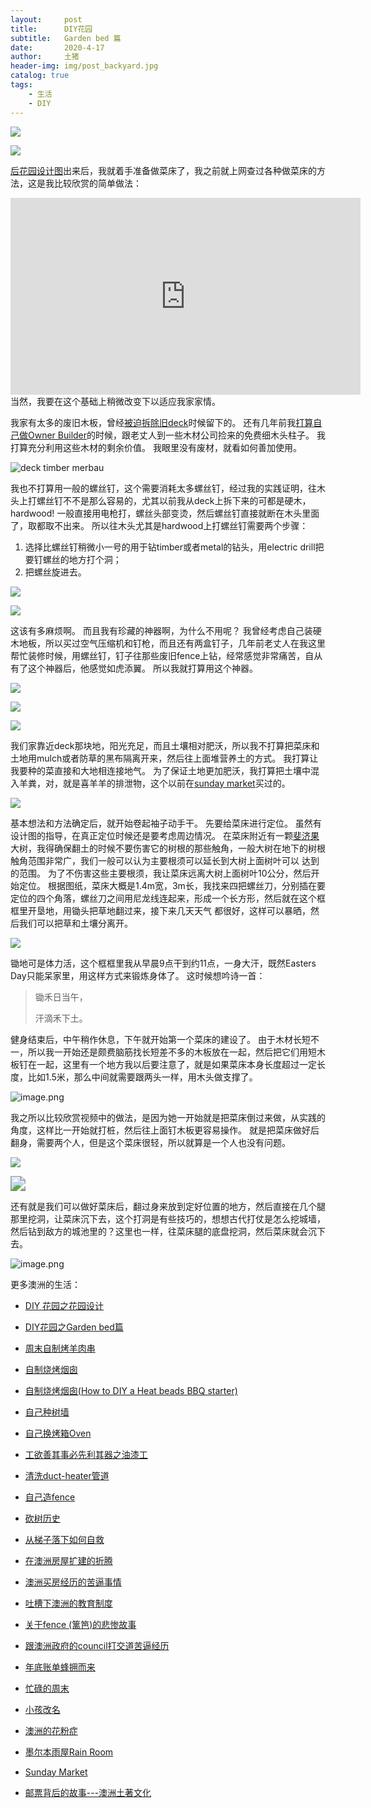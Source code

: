 ```yaml
---
layout:     post
title:      DIY花园
subtitle:   Garden bed 篇
date:       2020-4-17
author:     土猪
header-img: img/post_backyard.jpg
catalog: true
tags:
    - 生活
    - DIY
---
```




<a target="_blank"  href="https://www.amazon.com/gp/product/B01CQ7A0DQ/ref=as_li_tl?ie=UTF8&camp=1789&creative=9325&creativeASIN=B01CQ7A0DQ&linkCode=as2&tag=holroyd198-20&linkId=9dd131e9b1c44c6a84b9ac7e833a9a61"><img border="0" src="//ws-na.amazon-adsystem.com/widgets/q?_encoding=UTF8&MarketPlace=US&ASIN=B01CQ7A0DQ&ServiceVersion=20070822&ID=AsinImage&WS=1&Format=_SL250_&tag=holroyd198-20" ></a><img src="//ir-na.amazon-adsystem.com/e/ir?t=holroyd198-20&l=am2&o=1&a=B01CQ7A0DQ" width="1" height="1" border="0" alt="" style="border:none !important; margin:0px !important;" />

<a target="_blank"  href="https://www.amazon.com/gp/product/B07QPS9RCK/ref=as_li_tl?ie=UTF8&camp=1789&creative=9325&creativeASIN=B07QPS9RCK&linkCode=as2&tag=holroyd198-20&linkId=70e5d42555013eaea44cc2982f4915e0"><img border="0" src="//ws-na.amazon-adsystem.com/widgets/q?_encoding=UTF8&MarketPlace=US&ASIN=B07QPS9RCK&ServiceVersion=20070822&ID=AsinImage&WS=1&Format=_SL250_&tag=holroyd198-20" ></a><img src="//ir-na.amazon-adsystem.com/e/ir?t=holroyd198-20&l=am2&o=1&a=B07QPS9RCK" width="1" height="1" border="0" alt="" style="border:none !important; margin:0px !important;" />







[后花园设计图](http://livinginau.life/2020/03/30/diy-garden-design/)出来后，我就着手准备做菜床了，我之前就上网查过各种做菜床的方法，这是我比较欣赏的简单做法：

<iframe width="560" height="315" src="https://www.youtube.com/embed/yf1S_7zL6jc" frameborder="0" allow="accelerometer; autoplay; encrypted-media; gyroscope; picture-in-picture" allowfullscreen></iframe>
当然，我要在这个基础上稍微改变下以适应我家家情。

我家有太多的废旧木板，曾经[被迫拆除旧deck](http://livinginau.life/2019/11/29/%E8%B7%9F%E6%BE%B3%E6%B4%B2%E6%94%BF%E5%BA%9C%E7%9A%84council%E6%89%93%E4%BA%A4%E9%81%93%E8%8B%A6%E9%80%BC%E7%BB%8F%E5%8E%86/)时候留下的。 还有几年前我[打算自己做Owner Builder](http://livinginau.life/2020/03/26/%E5%9C%A8%E6%BE%B3%E6%B4%B2%E6%88%BF%E5%B1%8B%E6%89%A9%E5%BB%BA%E7%9A%84%E6%8A%98%E8%85%BE/)的时候，跟老丈人到一些木材公司捡来的免费细木头柱子。 我打算充分利用这些木材的剩余价值。 我眼里没有废材，就看如何善加使用。



![deck timber merbau](https://www.mikatimber.com.au/wp-content/uploads/2018/04/merbau-decking.jpg)



我也不打算用一般的螺丝钉，这个需要消耗太多螺丝钉，经过我的实践证明，往木头上打螺丝钉不不是那么容易的，尤其以前我从deck上拆下来的可都是硬木，hardwood! 一般直接用电枪打，螺丝头部变烫，然后螺丝钉直接就断在木头里面了，取都取不出来。 所以往木头尤其是hardwood上打螺丝钉需要两个步骤：

1. 选择比螺丝钉稍微小一号的用于钻timber或者metal的钻头，用electric drill把要钉螺丝的地方打个洞；
2. 把螺丝旋进去。



<a target="_blank"  href="https://www.amazon.com/gp/product/B006V6YAPI/ref=as_li_tl?ie=UTF8&camp=1789&creative=9325&creativeASIN=B006V6YAPI&linkCode=as2&tag=holroyd198-20&linkId=ee9f1d0685b5d878df13e26db7094ca3"><img border="0" src="//ws-na.amazon-adsystem.com/widgets/q?_encoding=UTF8&MarketPlace=US&ASIN=B006V6YAPI&ServiceVersion=20070822&ID=AsinImage&WS=1&Format=_SL250_&tag=holroyd198-20" ></a><img src="//ir-na.amazon-adsystem.com/e/ir?t=holroyd198-20&l=am2&o=1&a=B006V6YAPI" width="1" height="1" border="0" alt="" style="border:none !important; margin:0px !important;" />



<a target="_blank"  href="https://www.amazon.com/gp/product/B07D36QNQ5/ref=as_li_tl?ie=UTF8&camp=1789&creative=9325&creativeASIN=B07D36QNQ5&linkCode=as2&tag=holroyd198-20&linkId=e55e498975230144f1cac6a548abe291"><img border="0" src="//ws-na.amazon-adsystem.com/widgets/q?_encoding=UTF8&MarketPlace=US&ASIN=B07D36QNQ5&ServiceVersion=20070822&ID=AsinImage&WS=1&Format=_SL250_&tag=holroyd198-20" ></a><img src="//ir-na.amazon-adsystem.com/e/ir?t=holroyd198-20&l=am2&o=1&a=B07D36QNQ5" width="1" height="1" border="0" alt="" style="border:none !important; margin:0px !important;" />





这该有多麻烦啊。 而且我有珍藏的神器啊，为什么不用呢？ 我曾经考虑自己装硬木地板，所以买过空气压缩机和钉枪，而且还有两盒钉子，几年前老丈人在我这里帮忙装修时候，用螺丝钉，钉子往那些废旧fence上钻，经常感觉非常痛苦，自从有了这个神器后，他感觉如虎添翼。 所以我就打算用这个神器。



<a target="_blank"  href="https://www.amazon.com/gp/product/B07KHHDJGD/ref=as_li_tl?ie=UTF8&camp=1789&creative=9325&creativeASIN=B07KHHDJGD&linkCode=as2&tag=holroyd198-20&linkId=b41d9e41ebb8b5b74fd0eeadb0d64dde"><img border="0" src="//ws-na.amazon-adsystem.com/widgets/q?_encoding=UTF8&MarketPlace=US&ASIN=B07KHHDJGD&ServiceVersion=20070822&ID=AsinImage&WS=1&Format=_SL250_&tag=holroyd198-20" ></a><img src="//ir-na.amazon-adsystem.com/e/ir?t=holroyd198-20&l=am2&o=1&a=B07KHHDJGD" width="1" height="1" border="0" alt="" style="border:none !important; margin:0px !important;" />



<a target="_blank"  href="https://www.amazon.com/gp/product/B0032JTDPO/ref=as_li_tl?ie=UTF8&camp=1789&creative=9325&creativeASIN=B0032JTDPO&linkCode=as2&tag=holroyd198-20&linkId=0ea203ea0499ee71da02f990b1d43e44"><img border="0" src="//ws-na.amazon-adsystem.com/widgets/q?_encoding=UTF8&MarketPlace=US&ASIN=B0032JTDPO&ServiceVersion=20070822&ID=AsinImage&WS=1&Format=_SL250_&tag=holroyd198-20" ></a><img src="//ir-na.amazon-adsystem.com/e/ir?t=holroyd198-20&l=am2&o=1&a=B0032JTDPO" width="1" height="1" border="0" alt="" style="border:none !important; margin:0px !important;" />

<a target="_blank"  href="https://www.amazon.com/gp/product/B000B9RUMG/ref=as_li_tl?ie=UTF8&camp=1789&creative=9325&creativeASIN=B000B9RUMG&linkCode=as2&tag=holroyd198-20&linkId=bd45954f1137f0a00f349dd99a4fc91c"><img border="0" src="//ws-na.amazon-adsystem.com/widgets/q?_encoding=UTF8&MarketPlace=US&ASIN=B000B9RUMG&ServiceVersion=20070822&ID=AsinImage&WS=1&Format=_SL250_&tag=holroyd198-20" ></a><img src="//ir-na.amazon-adsystem.com/e/ir?t=holroyd198-20&l=am2&o=1&a=B000B9RUMG" width="1" height="1" border="0" alt="" style="border:none !important; margin:0px !important;" />





我们家靠近deck那块地，阳光充足，而且土壤相对肥沃，所以我不打算把菜床和土地用mulch或者防草的黑布隔离开来，然后往上面堆营养土的方式。 我打算让我要种的菜直接和大地相连接地气。 为了保证土地更加肥沃，我打算把土壤中混入羊粪，对，就是喜羊羊的排泄物，这个以前在[sunday market](http://livinginau.life/2020/01/12/Sunday-Market/)买过的。



![](https://i.ytimg.com/vi/RMcwwYMODlo/maxresdefault.jpg)





基本想法和方法确定后，就开始卷起袖子动手干。 先要给菜床进行定位。 虽然有设计图的指导，在真正定位时候还是要考虑周边情况。 在菜床附近有一颗[斐济果](https://www.kannz.com/feijoa/)大树，我得确保翻土的时候不要伤害它的树根的那些触角，一般大树在地下的树根触角范围非常广，我们一般可以认为主要根须可以延长到大树上面树叶可以 达到的范围。 为了不伤害这些主要根须，我让菜床远离大树上面树叶10公分，然后开始定位。 根据图纸，菜床大概是1.4m宽，3m长，我找来四把螺丝刀，分别插在要定位的四个角落，螺丝刀之间用尼龙线连起来，形成一个长方形，然后就在这个框框里开垦地，用锄头把草地翻过来，接下来几天天气 都很好，这样可以暴晒，然后我们可以把草和土壤分离开。



![](https://encrypted-tbn0.gstatic.com/images?q=tbn%3AANd9GcRQhaQrNkNMWWgAkmUxJjFzFg6qKSldscTPfWia2C9iy3LCDty5&usqp=CAU)



锄地可是体力活，这个框框里我从早晨9点干到约11点，一身大汗，既然Easters Day只能呆家里，用这样方式来锻炼身体了。 这时候想吟诗一首：



> 锄禾日当午，
>
> 汗滴禾下土。



健身结束后，中午稍作休息，下午就开始第一个菜床的建设了。 由于木材长短不一，所以我一开始还是颇费脑筋找长短差不多的木板放在一起，然后把它们用短木板钉在一起，这里有一个地方我以后要注意了，就是如果菜床本身长度超过一定长度，比如1.5米，那么中间就需要跟两头一样，用木头做支撑了。



![image.png](https://cdn.steemitimages.com/DQmWpQSGoY87QARHf1QK72rPXpqJHHSAE4uA6x7Pe5PiPbD/image.png)





我之所以比较欣赏视频中的做法，是因为她一开始就是把菜床倒过来做，从实践的角度，这样比一开始就打桩，然后往上面钉木板更容易操作。 就是把菜床做好后翻身，需要两个人，但是这个菜床很轻，所以就算是一个人也没有问题。 



![](https://files.readme.io/pOAUDhT7RWqbHlWWPfIp_IMG_20141203_160452.jpg)



<img src="https://lh3.googleusercontent.com/proxy/H_SFjo4uyCdEb5G3AfNqXPsBUn8DZv5vNcqUCGaQCjd_4NRcOvCHLw1_ov6IMa0MmQCVSM0VsoPtc5qt2N53IPGd8rtVrE9V5uNpW_6f" style="zoom:150%;" />



还有就是我们可以做好菜床后，翻过身来放到定好位置的地方，然后直接在几个腿那里挖洞，让菜床沉下去，这个打洞是有些技巧的，想想古代打仗是怎么挖城墙，然后钻到敌方的城池里的？这里也一样，往菜床腿的底盘挖洞，然后菜床就会沉下去。



![image.png](https://cdn.steemitimages.com/DQmc78ynzeYG2phTGKbZTHP1ZYDfwnbvB4HB593d5sX1eiQ/image.png)

















更多澳洲的生活：

- [DIY 花园之花园设计](http://livinginau.life/2020/03/30/diy-garden-design/)

- [DIY花园之Garden bed篇](http://livinginau.life/2020/04/17/diy-garden-bed/)

- [周末自制烤羊肉串](http://livinginau.life/2014/03/03/%E5%91%A8%E6%9C%AB%E8%87%AA%E5%88%B6%E7%83%A4%E7%BE%8A%E8%82%89%E4%B8%B2/)

- [自制烧烤烟囱](http://livinginau.life/2014/02/20/%E8%87%AA%E5%88%B6%E7%83%A7%E7%83%A4%E7%83%9F%E5%9B%B1/)

- [自制烧烤烟囱(How to DIY a Heat beads BBQ starter)](https://steemit.com/life/@chenlocus/how-to-diy-a-heat-beads-bbq-starter)

- [自己种树墙](http://livinginau.life/2020/03/10/%E8%87%AA%E5%B7%B1%E7%A7%8D%E6%A0%91%E5%A2%99/)

- [自己换烤箱Oven](http://livinginau.life/2020/02/12/%E8%87%AA%E5%B7%B1%E6%8D%A2oven/)

- [工欲善其事必先利其器之油漆工](http://livinginau.life/2020/04/13/%E5%B7%A5%E6%AC%B2%E5%96%84%E5%85%B6%E4%BA%8B%E5%BF%85%E5%85%88%E5%88%A9%E5%85%B6%E5%99%A8%E4%B9%8B%E6%B2%B9%E6%BC%86%E5%B7%A5/)

- [清洗duct-heater管道](http://livinginau.life/2020/04/08/%E8%87%AA%E5%B7%B1%E5%8A%A8%E6%89%8B%E6%B8%85%E6%B4%97duct-heater%E7%AE%A1%E9%81%93/)

- [自己造fence](http://livinginau.life/2020/01/06/%E7%BB%88%E4%BA%8E%E9%80%A0%E5%A5%BD%E4%BA%86fence/)

- [砍树历史](http://livinginau.life/2019/12/29/%E7%A0%8D%E6%A0%91%E5%8E%86%E5%8F%B2/)

- [从梯子落下如何自救](http://livinginau.life/2020/03/21/%E4%BB%8E%E6%A2%AF%E5%AD%90%E8%90%BD%E4%B8%8B%E5%A6%82%E4%BD%95%E8%87%AA%E6%95%91/)

- [在澳洲房屋扩建的折腾](http://livinginau.life/2019/12/19/%E5%9C%A8%E6%BE%B3%E6%B4%B2%E6%88%BF%E5%B1%8B%E6%89%A9%E5%BB%BA%E7%9A%84%E6%8A%98%E8%85%BE/)

- 
  [澳洲买房经历的苦逼事情](http://livinginau.life/2019/12/18/%E6%BE%B3%E6%B4%B2%E4%B9%B0%E6%88%BF%E7%BB%8F%E5%8E%86%E7%9A%84%E8%8B%A6%E9%80%BC%E4%BA%8B%E6%83%85/)

- 
  [吐槽下澳洲的教育制度](http://livinginau.life/2019/12/13/%E5%90%90%E6%A7%BD%E6%BE%B3%E6%B4%B2%E6%95%99%E8%82%B2%E5%88%B6%E5%BA%A6/)

- [关于fence (篱笆)的悲惨故事](http://livinginau.life/2019/12/01/%E5%85%B3%E4%BA%8Efence%E7%9A%84%E6%82%B2%E6%83%A8%E6%95%85%E4%BA%8B/)

- [跟澳洲政府的council打交道苦逼经历](http://livinginau.life/2019/11/29/%E8%B7%9F%E6%BE%B3%E6%B4%B2%E6%94%BF%E5%BA%9C%E7%9A%84council%E6%89%93%E4%BA%A4%E9%81%93%E8%8B%A6%E9%80%BC%E7%BB%8F%E5%8E%86/)

- [年底账单蜂拥而来](http://livinginau.life/2019/11/29/%E8%B4%A6%E5%8D%95%E8%9C%82%E6%8B%A5%E8%80%8C%E6%9D%A5/)

- [忙碌的周末](http://livinginau.life/2019/11/12/%E5%BF%99%E7%A2%8C%E7%9A%84%E5%91%A8%E6%9C%AB/)

- [小孩改名](http://livinginau.life/2019/11/10/%E5%B0%8F%E5%AD%A9%E6%94%B9%E5%90%8D/)

- [澳洲的花粉症](http://livinginau.life/2018/08/10/%E6%BE%B3%E6%B4%B2%E7%9A%84%E8%8A%B1%E7%B2%89%E7%97%87/)

- [墨尔本雨屋Rain Room](http://livinginau.life/2020/01/13/rain-room/)

- [Sunday Market](http://livinginau.life/2020/01/12/Sunday-Market/)

- [邮票背后的故事---澳洲土著文化](http://livinginau.life/2018/07/10/%E9%82%AE%E7%A5%A8%E8%83%8C%E5%90%8E%E7%9A%84%E6%95%85%E4%BA%8B/)





